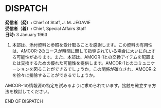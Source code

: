 # DISPATCH

**発信者（発）:** Chief of Staff, J. M. JEGAVIE  
**受信者（着）:** Chief, Special Affairs Staff  
**日時:** 3 January 1963

1. 本部は、添付資料と参照を受け取ることを感謝します。この資料の有用性は、AMCOR-2のコースが時間に関して指導されている場合に大いに向上する可能性があります。また、本部は、AMCOR-1との交換アイテムを配置または交換するための優れた可能性を提供します。AMCOR-1とのコミュニケーションを図ることができるでしょうか。この関係が確立され、AMCOR-2を徐々に排除することができるでしょうか。  
   
AMCOR-1の情報源の特定を試みるように求められています。接触を確立する方法を検討してください。  

END OF DISPATCH